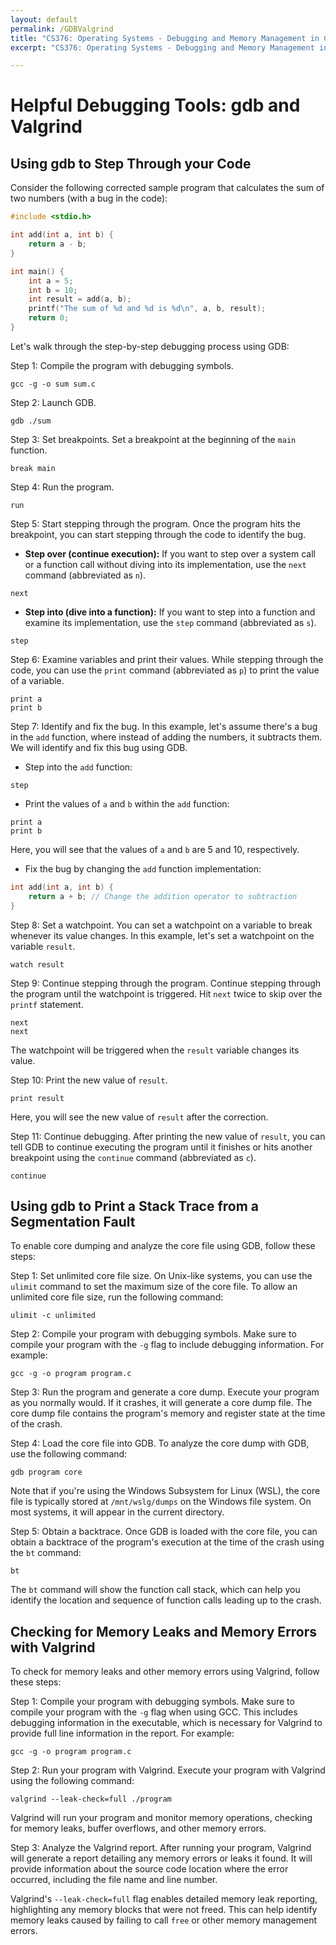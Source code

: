 ```yaml
---
layout: default
permalink: /GDBValgrind
title: "CS376: Operating Systems - Debugging and Memory Management in C with GDB and Valgrind"
excerpt: "CS376: Operating Systems - Debugging and Memory Management in C with GDB and Valgrind"

---
```


# Helpful Debugging Tools: gdb and Valgrind

## Using gdb to Step Through your Code

Consider the following corrected sample program that calculates the sum of two numbers (with a bug in the code):

```c
#include <stdio.h>

int add(int a, int b) {
    return a - b;
}

int main() {
    int a = 5;
    int b = 10;
    int result = add(a, b);
    printf("The sum of %d and %d is %d\n", a, b, result);
    return 0;
}
```

Let's walk through the step-by-step debugging process using GDB:

Step 1: Compile the program with debugging symbols.
```
gcc -g -o sum sum.c
```

Step 2: Launch GDB.
```
gdb ./sum
```

Step 3: Set breakpoints.
Set a breakpoint at the beginning of the `main` function.
```
break main
```

Step 4: Run the program.
```
run
```

Step 5: Start stepping through the program.
Once the program hits the breakpoint, you can start stepping through the code to identify the bug.

- **Step over (continue execution):**
If you want to step over a system call or a function call without diving into its implementation, use the `next` command (abbreviated as `n`).
```
next
```

- **Step into (dive into a function):**
If you want to step into a function and examine its implementation, use the `step` command (abbreviated as `s`).
```
step
```

Step 6: Examine variables and print their values.
While stepping through the code, you can use the `print` command (abbreviated as `p`) to print the value of a variable.
```
print a
print b
```

Step 7: Identify and fix the bug.
In this example, let's assume there's a bug in the `add` function, where instead of adding the numbers, it subtracts them. We will identify and fix this bug using GDB.

- Step into the `add` function:
```
step
```

- Print the values of `a` and `b` within the `add` function:
```
print a
print b
```

Here, you will see that the values of `a` and `b` are 5 and 10, respectively.

- Fix the bug by changing the `add` function implementation:
```c
int add(int a, int b) {
    return a + b; // Change the addition operator to subtraction
}
```

Step 8: Set a watchpoint.
You can set a watchpoint on a variable to break whenever its value changes. In this example, let's set a watchpoint on the variable `result`.
```
watch result
```

Step 9: Continue stepping through the program.
Continue stepping through the program until the watchpoint is triggered. Hit `next` twice to skip over the `printf` statement.
```
next
next
```

The watchpoint will be triggered when the `result` variable changes its value.

Step 10: Print the new value of `result`.
```
print result
```

Here, you will see the new value of `result` after the correction.

Step 11: Continue debugging.
After printing the new value of `result`, you can tell GDB to continue executing the program until it finishes or hits another breakpoint using the `continue` command (abbreviated as `c`).
```
continue
```

## Using gdb to Print a Stack Trace from a Segmentation Fault

To enable core dumping and analyze the core file using GDB, follow these steps:

Step 1: Set unlimited core file size.
On Unix-like systems, you can use the `ulimit` command to set the maximum size of the core file. To allow an unlimited core file size, run the following command:
```
ulimit -c unlimited
```

Step 2: Compile your program with debugging symbols.
Make sure to compile your program with the `-g` flag to include debugging information. For example:
```
gcc -g -o program program.c
```

Step 3: Run the program and generate a core dump.
Execute your program as you normally would. If it crashes, it will generate a core dump file. The core dump file contains the program's memory and register state at the time of the crash.

Step 4: Load the core file into GDB.
To analyze the core dump with GDB, use the following command:
```
gdb program core
```

Note that if you're using the Windows Subsystem for Linux (WSL), the core file is typically stored at `/mnt/wslg/dumps` on the Windows file system. On most systems, it will appear in the current directory.

Step 5: Obtain a backtrace.
Once GDB is loaded with the core file, you can obtain a backtrace of the program's execution at the time of the crash using the `bt` command:
```
bt
```

The `bt` command will show the function call stack, which can help you identify the location and sequence of function calls leading up to the crash.

## Checking for Memory Leaks and Memory Errors with Valgrind

To check for memory leaks and other memory errors using Valgrind, follow these steps:

Step 1: Compile your program with debugging symbols.
Make sure to compile your program with the `-g` flag when using GCC. This includes debugging information in the executable, which is necessary for Valgrind to provide full line information in the report. For example:
```
gcc -g -o program program.c
```

Step 2: Run your program with Valgrind.
Execute your program with Valgrind using the following command:
```
valgrind --leak-check=full ./program
```

Valgrind will run your program and monitor memory operations, checking for memory leaks, buffer overflows, and other memory errors.

Step 3: Analyze the Valgrind report.
After running your program, Valgrind will generate a report detailing any memory errors or leaks it found. It will provide information about the source code location where the error occurred, including the file name and line number.

Valgrind's `--leak-check=full` flag enables detailed memory leak reporting, highlighting any memory blocks that were not freed. This can help identify memory leaks caused by failing to call `free` or other memory management errors.
